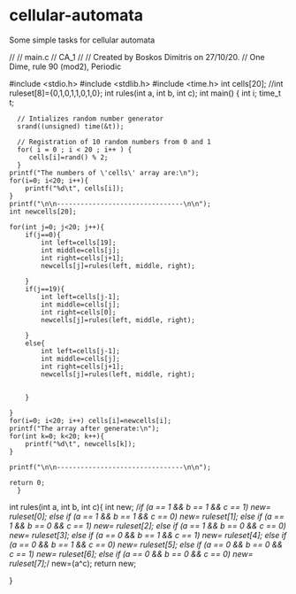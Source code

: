 # cellular-automata
Some simple tasks for cellular automata

//
//  main.c
//  CA_1
//
//  Created by Boskos Dimitris on 27/10/20.
//  One Dime, rule 90 (mod2), Periodic

#include <stdio.h>
#include <stdlib.h>
#include <time.h>
int cells[20];
//int ruleset[8]={0,1,0,1,1,0,1,0};
int rules(int a, int b, int c);
int main() {
   int i;
      time_t t;
      
      // Intializes random number generator
      srand((unsigned) time(&t));

      // Registration of 10 random numbers from 0 and 1
      for( i = 0 ; i < 20 ; i++ ) {
         cells[i]=rand() % 2;
      }
    printf("The numbers of \'cells\' array are:\n");
    for(i=0; i<20; i++){
        printf("%d\t", cells[i]);
    }
    printf("\n\n--------------------------------\n\n");
    int newcells[20];
    
    for(int j=0; j<20; j++){
        if(j==0){
            int left=cells[19];
            int middle=cells[j];
            int right=cells[j+1];
            newcells[j]=rules(left, middle, right);
            
        }
        if(j==19){
            int left=cells[j-1];
            int middle=cells[j];
            int right=cells[0];
            newcells[j]=rules(left, middle, right);
            
        }
        else{
            int left=cells[j-1];
            int middle=cells[j];
            int right=cells[j+1];
            newcells[j]=rules(left, middle, right);
            
            
        }
        
    }
    for(i=0; i<20; i++) cells[i]=newcells[i];
    printf("The array after generate:\n");
    for(int k=0; k<20; k++){
        printf("%d\t", newcells[k]);
    }
    
    printf("\n\n--------------------------------\n\n");
    
    return 0;
      }


int rules(int a, int b, int c){
    int new;
    /*if      (a == 1 && b == 1 && c == 1) new= ruleset[0];
    else if (a == 1 && b == 1 && c == 0) new= ruleset[1];
    else if (a == 1 && b == 0 && c == 1) new= ruleset[2];
    else if (a == 1 && b == 0 && c == 0) new= ruleset[3];
    else if (a == 0 && b == 1 && c == 1) new= ruleset[4];
    else if (a == 0 && b == 1 && c == 0) new= ruleset[5];
    else if (a == 0 && b == 0 && c == 1) new= ruleset[6];
    else if (a == 0 && b == 0 && c == 0) new= ruleset[7];*/
    new=(a^c);
    return new;
    
}
